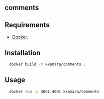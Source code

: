## comments



## Requirements

* [Docker](https://www.docker.com).

## Installation

```bash
  docker build -t kkamara/comments .
```

## Usage

```bash
  docker run -p 4001:4001 kkamara/comments
```